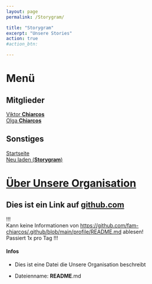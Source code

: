 ```yaml
---
layout: page
permalink: /Storygram/

title: "Storygram"
excerpt: "Unsere Stories"
action: true
#action_btn:

---
```


# Menü
## Mitglieder
[Viktor **Chiarcos**](https://viktor-chiarcos.github.io)\
[Olga **Chiarcos**](https://viktor-chiarcos.github.io)
## Sonstiges
[Startseite](/)\
[Neu laden (**Storygram**)]()

# [Über Unsere Organisation](https://github.com/fam-chiarcos/.github/blob/main/profile/README.md)
## Dies ist ein Link auf [github.com](https://github.com)
!!!\
Kann keine Informationen von https://github.com/fam-chiarcos/.github/blob/main/profile/README.md ablesen!\
Passiert 1x pro Tag
!!!

#### Infos

+ Dies ist eine Datei die Unsere Organisation beschreibt

+ Dateienname: **README**.md
